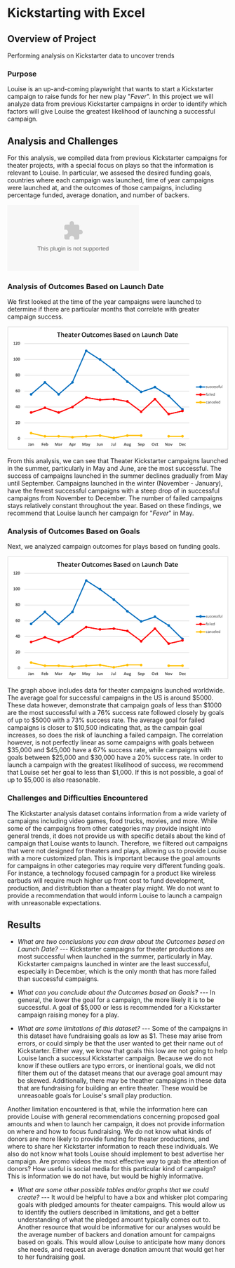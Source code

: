 # Kickstarting with Excel

## Overview of Project
Performing analysis on Kickstarter data to uncover trends

### Purpose
Louise is an up-and-coming playwright that wants to start a Kickstarter campaign to raise funds for her new play "*Fever*". In this project we will analyze data from previous Kickstarter campaigns in order to identify which factors will give Louise the greatest likelihood of launching a successful campaign. 

## Analysis and Challenges
For this analysis, we compiled data from previous Kickstarter campaigns for theater projects, with a special focus on plays so that the information is relevant to Louise. In particular, we assesed the desired funding goals, countries where each campaign was launched, time of year campaigns were launched at, and the outcomes of those campaigns, including percentage funded, average donation, and number of backers. 

![](Kickstarter_Challenge.xlsx)

### Analysis of Outcomes Based on Launch Date
We first looked at the time of the year campaigns were launched to determine if there are particular months that correlate with greater campaign success. 

![](images/Theater_Outcomes_vs_Launch.png)

From this analysis, we can see that Theater Kickstarter campaigns launched in the summer, particularly in May and June, are the most successful. The success of campaigns launched in the summer declines gradually from May until September. Campaigns launched in the winter (November - January), have the fewest successful campaigns with a steep drop of in successful campaigns from November to December. The number of failed campaigns stays relatively constant throughout the year. Based on these findings, we recommend that Louise launch her campaign for "*Fever*" in May. 

### Analysis of Outcomes Based on Goals
Next, we analyzed campaign outcomes for plays based on funding goals.

![](images/Theater_Outcomes_vs_Launch.png)

The graph above includes data for theater campaigns launched worldwide. The average goal for successful campaigns in the US is around $5000. These data however, demonstrate that campaign goals of less than $1000 are the most successful with a 76% success rate followed closely by goals of up to $5000 with a 73% success rate. The average goal for failed campaigns is closer to $10,500 indicating that, as the campain goal increases, so does the risk of launching a failed campaign. The correlation however, is not perfectly linear as some campaigns with goals between $35,000 and $45,000 have a 67% success rate, while campaigns with goals between $25,000 and $30,000 have a 20% success rate. In order to launch a campaign with the greatest likelihood of success, we recommend that Louise set her goal to less than $1,000. If this is not possible, a goal of up to $5,000 is also reasonable. 

### Challenges and Difficulties Encountered 
The Kickstarter analysis dataset contains information from a wide variety of campaigns including video games, food trucks, movies, and more. While some of the campaigns from other categories may provide insight into general trends, it does not provide us with specific details about the kind of campaign that Louise wants to launch. Therefore, we filtered out campaigns that were not designed for theaters and plays, allowing us to provide Louise with a more customized plan. This is important because the goal amounts for campaigns in other categories may require very different funding goals. For instance, a technology focused campagin for a product like wireless earbuds will require much higher up front cost to fund development, production, and distritubtion than a theater play might. We do not want to provide a recommendation that would inform Louise to launch a campaign with unreasonable expectations. 

## Results

- *What are two conclusions you can draw about the Outcomes based on Launch Date?* ---
Kickstarter campaigns for theater productions are most successful when launched in the summer, particularly in May. Kickstarter campaigns launched in winter are the least successful, especially in December, which is the only month that has more failed than successful campaigns. 

- *What can you conclude about the Outcomes based on Goals?* ---
In general, the lower the goal for a campaign, the more likely it is to be successful. A goal of $5,000 or less is recommended for a Kickstarter campaign raising money for a play.

- *What are some limitations of this dataset?* ---
Some of the campaigns in this dataset have fundraising goals as low as $1. These may arise from errors, or could simply be that the user wanted to get their name out of Kickstarter. Either way, we know that goals this low are not going to help Louise lanch a successul Kickstarter campaign. Because we do not know if these outliers are typo errors, or inentional goals, we did not filter them out of the dataset means that our average goal amount may be skewed. Additionally, there may be theather campaigns in these data that are fundraising for building an entire theater. These would be unreasoable goals for Louise's small play production.

Another limitation encountered is that, while the information here can provide Louise with general recommendations concerning proposed goal amounts and when to launch her campaign, it does not provide information on where and how to focus fundraising. We do not know what kinds of donors are more likely to provide funding for theater productions, and where to share her Kickstarter information to reach these individuals. We also do not know what tools Louise should implement to best advertise her campaign. Are promo videos the most effective way to grab the attention of donors? How useful is social media for this particular kind of campaign? This is information we do not have, but would be highly informative.

- *What are some other possible tables and/or graphs that we could create?* ---
It would be helpful to have a box and whisker plot comparing goals with pledged amounts for theater campaigns. This would allow us to identify the outliers described in limitations, and get a better understanding of what the pledged amount typically comes out to. 
Another resource that would be informative for our analyses would be the average number of backers and donation amount for campaigns based on goals. This would allow Louise to anticipate how many donors she needs, and request an average donation amount that would get her to her fundraising goal. 
